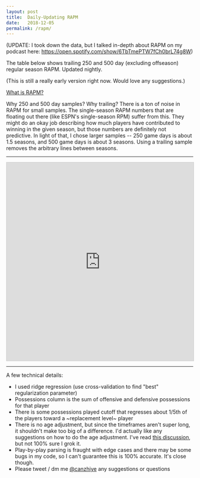 ```yaml
---
layout: post
title:  Daily-Updating RAPM
date:   2018-12-05
permalink: /rapm/
---
```


(UPDATE: I took down the data, but I talked in-depth about RAPM on my podcast here: https://open.spotify.com/show/6TbTmePTW7fCh0brL74g8W)

The table below shows trailing 250 and 500 day (excluding offseason) regular season RAPM. Updated nightly. 

(This is still a really early version right now. Would love any suggestions.)

[What is RAPM?](https://www.google.com/search?q=rapm+nba+explanation&oq=rapm+nba+explanation)


Why 250 and 500 day samples? Why trailing?
There is a ton of noise in RAPM for small samples. The single-season RAPM numbers that are floating out there (like ESPN's single-season RPM) suffer from this. They might do an okay job describing how much players have contributed to winning in the given season, but those numbers are definitely not predictive. In light of that, I chose larger samples -- 250 game days is about 1.5 seasons, and 500 game days is about 3 seasons. Using a trailing sample removes the arbitrary lines between seasons. 

---

<iframe class="airtable-embed" src="https://airtable.com/embed/shrtSySuCWRS6qJLR?backgroundColor=blue" frameborder="0" onmousewheel="" width="100%" height="533" style="background: transparent; border: 1px solid #ccc;"></iframe>

---
A few technical details:

- I used ridge regression (use cross-validation to find "best" regularization parameter)
- Possessions column is the sum of offensive and defensive possessions for that player
- There is some possessions played cutoff that regresses about 1/5th of the players toward a ~replacement level~ player
- There is no age adjustment, but since the timeframes aren't super long, it shouldn't make too big of a difference. I'd actually like any suggestions on how to do the age adjustment. I've read [this discussion](http://apbr.org/metrics/viewtopic.php?f=2&t=8308), but not 100% sure I grok it.
- Play-by-play parsing is fraught with edge cases and there may be some bugs in my code, so I can't guarantee this is 100% accurate. It's close though.
- Please tweet / dm me [@canzhiye](https://twitter.com/canzhiye) any suggestions or questions
